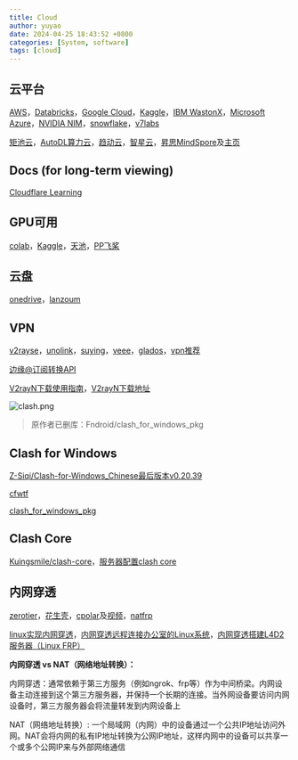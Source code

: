 ```yaml
---
title: Cloud
author: yuyao
date: 2024-04-25 18:43:52 +0800 
categories: [System, software]
tags: [cloud]
---
```


## 云平台

[AWS](https://aws.amazon.com/)，[Databricks](https://www.databricks.com/)，[Google Cloud](https://console.cloud.google.com/welcome/new)，[Kaggle](https://www.kaggle.com/)，[IBM WastonX](https://www.ibm.com/watsonx)，[Microsoft Azure](https://azure.microsoft.com/)，[NVIDIA NIM](https://www.nvidia.com/en-us/launchpad/ai/generative-ai-inference-with-nim/)，[snowflake](https://www.snowflake.com/)，[v7labs](https://www.v7labs.com/)

[矩池云](https://matpool.com/)，[AutoDL算力云](https://www.autodl.com/)，[趋动云](https://www.virtaicloud.com/)，[智星云](https://www.ai-galaxy.cn/)，[昇思MindSpore](https://github.com/mindspore-ai/mindspore)及[主页](https://www.mindspore.cn/)

## Docs (for long-term viewing)

[Cloudflare Learning](https://www.cloudflare.com/zh-cn/learning/)

## GPU可用

[colab](https://colab.google/)，[Kaggle](https://www.kaggle.com/code)，[天池](https://tianchi.aliyun.com/notebook-ai/)，[PP飞桨](https://aistudio.baidu.com/index/creations)

## 云盘

[onedrive](https://onedrive.com/)，[lanzoum](https://ge2k.lanzoum.com/)

## VPN

[v2rayse](https://v2rayse.com/en/)，[unolink](https://ubbolink.xyz/#/login)，[suying](https://suying55.com/auth/login)，[veee](https://www.veee.live/index)，[glados](https://glados.space/)，[vpn推荐](https://www.vpndada.com/)

[边缘@订阅转换API](https://bianyuan.xyz/)

[V2rayN下载使用指南](https://kerrynotes.com/v2rayn-for-windows-tutorial/)，[V2rayN下载地址](https://v2rayn.en.lo4d.com/download)

![clash.png](https://raw.githubusercontent.com/yuy4o/yuy4o/main/figures/231125clash.png)

> 原作者已删库：Fndroid/clash_for_windows_pkg

## Clash for Windows

[Z-Siqi/Clash-for-Windows_Chinese最后版本v0.20.39](https://github.com/Z-Siqi/Clash-for-Windows_Chinese/releases/)

[cfwtf](https://github.com/cfwtf?tab=repositories)

[clash_for_windows_pkg](https://archive.org/download/clash_for_windows_pkg)

## Clash Core

[Kuingsmile/clash-core](https://github.com/Kuingsmile/clash-core)，[服务器配置clash core](https://yuy4o.github.io/posts/%E4%BB%8E%E9%9B%B6%E9%85%8D%E7%BD%AEWindows/#%E6%9C%8D%E5%8A%A1%E5%99%A8%E9%85%8D%E7%BD%AE-clash-%E4%BB%A3%E7%90%86)

## 内网穿透

[zerotier](https://my.zerotier.com/)，[花生壳](https://console.hsk.oray.com/)，[cpolar](https://www.cpolar.com/)及[视频](https://space.bilibili.com/1166980986/video)，[natfrp](https://www.natfrp.com/)

[linux实现内网穿透](https://www.cnblogs.com/dy12138/p/17220805.html)，[内网穿透远程连接办公室的Linux系统](https://zhuanlan.zhihu.com/p/267900091)，[内网穿透搭建L4D2服务器（Linux FRP）](https://www.bilibili.com/read/cv19910999/)

**内网穿透 vs NAT（网络地址转换）：**

内网穿透：通常依赖于第三方服务（例如ngrok、frp等）作为中间桥梁。内网设备主动连接到这个第三方服务器，并保持一个长期的连接。当外网设备要访问内网设备时，第三方服务器会将流量转发到内网设备上

NAT（网络地址转换）: 一个局域网（内网）中的设备通过一个公共IP地址访问外网。NAT会将内网的私有IP地址转换为公网IP地址，这样内网中的设备可以共享一个或多个公网IP来与外部网络通信
